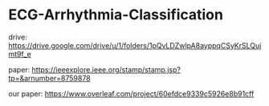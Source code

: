 # ECG-Arrhythmia-Classification


drive:
https://drive.google.com/drive/u/1/folders/1pQvLDZwlpA8ayppqCSyKrSLQujmt9f_e

paper:
https://ieeexplore.ieee.org/stamp/stamp.jsp?tp=&arnumber=8759878

our paper:
https://www.overleaf.com/project/60efdce9339c5926e8b91cff


